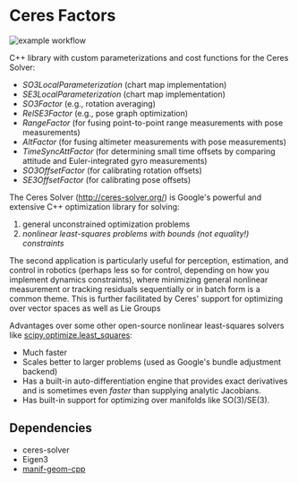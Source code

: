 # Ceres Factors

![example workflow](https://github.com/goromal/ceres-factors/actions/workflows/test.yml/badge.svg)

C++ library with custom parameterizations and cost functions for the Ceres Solver:

- *SO3LocalParameterization* (chart map implementation)
- *SE3LocalParameterization* (chart map implementation)
- *SO3Factor* (e.g., rotation averaging)
- *RelSE3Factor* (e.g., pose graph optimization)
- *RangeFactor* (for fusing point-to-point range measurements with pose measurements)
- *AltFactor* (for fusing altimeter measurements with pose measurements)
- *TimeSyncAttFactor* (for determining small time offsets by comparing attitude and Euler-integrated gyro measurements)
- *SO3OffsetFactor* (for calibrating rotation offsets)
- *SE3OffsetFactor* (for calibrating pose offsets)

The Ceres Solver (http://ceres-solver.org/) is Google's powerful and extensive C++ optimization library for solving:

1. general unconstrained optimization problems
2. *nonlinear least-squares problems with bounds (not equality!) constraints*

The second application is particularly useful for perception, estimation, and control in robotics (perhaps less so for control, depending on how you implement dynamics constraints), where minimizing general nonlinear measurement or tracking residuals sequentially or in batch form is a common theme. This is further facilitated by Ceres' support for optimizing over vector spaces as well as Lie Groups

Advantages over some other open-source nonlinear least-squares solvers like [scipy.optimize.least_squares](https://docs.scipy.org/doc/scipy/reference/generated/scipy.optimize.least_squares.html#scipy.optimize.least_squares):

- Much faster
- Scales better to larger problems (used as Google's bundle adjustment backend)
- Has a built-in auto-differentiation engine that provides exact derivatives and is sometimes even *faster* than supplying analytic Jacobians.
- Has built-in support for optimizing over manifolds like SO(3)/SE(3).

## Dependencies

- ceres-solver
- Eigen3
- [manif-geom-cpp](https://github.com/goromal/manif-geom-cpp)
